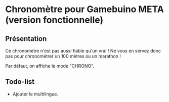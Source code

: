 
# Chronomètre pour Gamebuino META (version fonctionnelle)

## Présentation

Ce chronomètre n'est pas aussi fiable qu'un vrai ! Ne vous en servez donc pas pour chronométrer un 100 mètres ou un marathon !

Par défaut, on affiche le mode "CHRONO".

## Todo-list

* Ajouter le multilingue.
